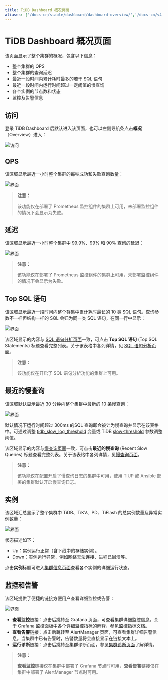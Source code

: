 ```yaml
---
title: TiDB Dashboard 概况页面
aliases: ['/docs-cn/stable/dashboard/dashboard-overview/','/docs-cn/v4.0/dashboard/dashboard-overview/']
---
```


# TiDB Dashboard 概况页面

该页面显示了整个集群的概况，包含以下信息：

- 整个集群的 QPS
- 整个集群的查询延迟
- 最近一段时间内累计耗时最多的若干 SQL 语句
- 最近一段时间内运行时间超过一定阈值的慢查询
- 各个实例的节点数和状态
- 监控及告警信息

## 访问

登录 TiDB Dashboard 后默认进入该页面，也可以左侧导航条点击**概况**（Overview）进入：

![访问](https://download.pingcap.com/images/docs-cn/dashboard/dashboard-overview-access.png)

## QPS

该区域显示最近一小时整个集群的每秒成功和失败查询数量：

![界面](https://download.pingcap.com/images/docs-cn/dashboard/dashboard-overview-qps.png)

> **注意：**
>
> 该功能仅在部署了 Prometheus 监控组件的集群上可用，未部署监控组件的情况下会显示为失败。

## 延迟

该区域显示最近一小时整个集群中 99.9%、99% 和 90% 查询的延迟：

![界面](https://download.pingcap.com/images/docs-cn/dashboard/dashboard-overview-latency.png)

> **注意：**
>
> 该功能仅在部署了 Prometheus 监控组件的集群上可用，未部署监控组件的情况下会显示为失败。

## Top SQL 语句

该区域显示最近一段时间内整个群集中累计耗时最长的 10 类 SQL 语句。查询参数不一样但结构一样的 SQL 会归为同一类 SQL 语句，在同一行中显示：

![界面](https://download.pingcap.com/images/docs-cn/dashboard/dashboard-overview-top-statements.png)

该区域显示的内容与 [SQL 语句分析页面](/dashboard/dashboard-statement-list.md)一致，可点击 **Top SQL 语句** (Top SQL Statements) 标题查看完整列表。关于该表格中各列详情，见 [SQL 语句分析页面](/dashboard/dashboard-statement-list.md)。

> **注意：**
>
> 该功能仅在开启了 SQL 语句分析功能的集群上可用。

## 最近的慢查询

该区域默认显示最近 30 分钟内整个集群中最新的 10 条慢查询：

![界面](https://download.pingcap.com/images/docs-cn/dashboard/dashboard-overview-slow-query.png)

默认情况下运行时间超过 300ms 的SQL 查询即会被计为慢查询并显示在该表格中。可通过调整 [tidb_slow_log_threshold](/system-variables.md#tidb_slow_log_threshold) 变量或 TiDB [slow-threshold](/tidb-configuration-file.md#slow-threshold) 参数调整阈值。

该区域显示的内容与[慢查询页面](/dashboard/dashboard-slow-query.md)一致，可点击**最近的慢查询** (Recent Slow Queries) 标题查看完整列表。关于该表格中各列详情，见[慢查询页面](/dashboard/dashboard-slow-query.md)。

> **注意：**
>
> 该功能仅在配置开启了慢查询日志的集群中可用，使用 TiUP 或 Ansible 部署的集群默认开启慢查询日志。

## 实例

该区域汇总显示了整个集群中 TiDB、TiKV、PD、TiFlash 的总实例数量及异常实例数量：

![界面](https://download.pingcap.com/images/docs-cn/dashboard/dashboard-overview-instances.png)

状态描述如下：

- Up：实例运行正常（含下线中的存储实例）。
- Down：实例运行异常，例如网络无法连接、进程已崩溃等。

点击**实例**标题可进入[集群信息页面](/dashboard/dashboard-cluster-info.md)查看各个实例的详细运行状态。

## 监控和告警

该区域提供了便捷的链接方便用户查看详细监控或告警：

![界面](https://download.pingcap.com/images/docs-cn/dashboard/dashboard-overview-monitor.png)

- **查看监控**链接：点击后跳转至 Grafana 页面，可查看集群详细监控信息。关于 Grafana 监控面板中各个详细监控指标的解释，参见[监控指标](/grafana-overview-dashboard.md)文档。
- **查看告警**链接：点击后跳转至 AlertManager 页面，可查看集群详细告警信息。当集群中已有告警时，告警数量将会直接显示在链接文本上。
- **运行诊断**链接：点击后跳转至集群诊断页面，参见[集群诊断页面](/dashboard/dashboard-diagnostics-access.md)了解详情。

> **注意：**
>
> **查看监控**链接仅在集群中部署了 Grafana 节点时可用，**查看告警**链接仅在集群中部署了 AlertManager 节点时可用。
